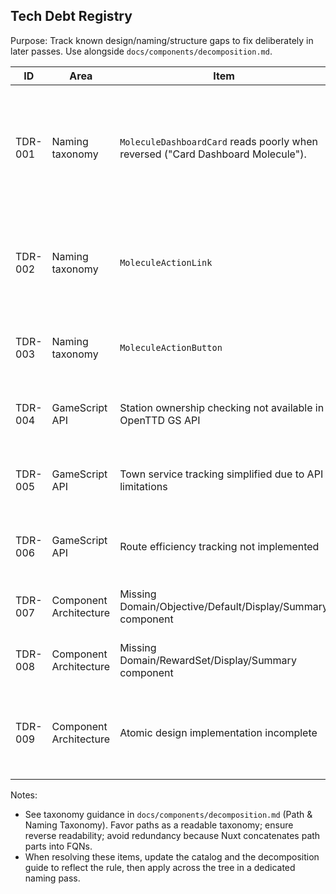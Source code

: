 ## Tech Debt Registry

Purpose: Track known design/naming/structure gaps to fix deliberately in later passes. Use alongside `docs/components/decomposition.md`.

| ID      | Area            | Item                                                                            | Impact                                                                                                                        | Proposed Direction                                                                                                                                                                                     | Owner | Opened     | Priority |
| ------- | --------------- | ------------------------------------------------------------------------------- | ----------------------------------------------------------------------------------------------------------------------------- | ------------------------------------------------------------------------------------------------------------------------------------------------------------------------------------------------------ | ----- | ---------- | -------- |
| TDR-001 | Naming taxonomy | `MoleculeDashboardCard` reads poorly when reversed ("Card Dashboard Molecule"). | Inconsistent plain-English readability; weak taxonomy signal.                                                                 | Prefer path `Molecule/Dashboard/Card` (already in use). Consider FQN adjustment to `MoleculeCardDashboard` if we standardize "component-kind-last" in FQNs. Cross-check against catalog before change. | –     | 2025-09-06 | Medium   |
| TDR-002 | Naming taxonomy | `MoleculeActionLink`                                                            | Reverse reads as "Link Action Molecule" (acceptable), but confirm we consistently use `Molecule/Action/Link` path everywhere. | Keep path `Molecule/Action/Link`. If we later standardize FQNs to "ComponentKindLast", consider `MoleculeLinkAction` for symmetry.                                                                     | –     | 2025-09-06 | Low      |
| TDR-003 | Naming taxonomy | `MoleculeActionButton`                                                          | Reverse reads as "Button Action Molecule" (acceptable); same concerns as above.                                               | Keep path `Molecule/Action/Button`. Only rename if we adopt global FQN renaming rules.                                                                                                                 | –     | 2025-09-06 | Low      |
| TDR-004 | GameScript API  | Station ownership checking not available in OpenTTD GS API                     | Station counting goals are simplified and may not be accurate for individual companies.                                       | Document API limitation and consider alternative approaches (e.g., station proximity to company infrastructure).                         | –     | 2025-01-27 | Medium   |
| TDR-005 | GameScript API  | Town service tracking simplified due to API limitations                        | Town service goals are placeholder implementations and may not reflect actual service.                                         | Document API limitation and consider alternative tracking methods or remove feature until API improves.                                  | –     | 2025-01-27 | Medium   |
| TDR-006 | GameScript API  | Route efficiency tracking not implemented                                      | Route efficiency goals are placeholders and don't provide actual functionality.                                               | Implement basic route efficiency calculation or remove feature until proper implementation is feasible.                                  | –     | 2025-01-27 | Low      |
| TDR-007 | Component Architecture | Missing Domain/Objective/Default/Display/Summary component                    | Goal cards reference non-existent component for objective display.                                                            | ✅ RESOLVED: Component exists and is working correctly.                               | –     | 2025-01-27 | ~~High~~ |
| TDR-008 | Component Architecture | Missing Domain/RewardSet/Display/Summary component                            | Goal cards reference non-existent component for reward display.                                                               | ✅ RESOLVED: Component exists and is working correctly.                                       | –     | 2025-01-27 | ~~High~~ |
| TDR-009 | Component Architecture | Atomic design implementation incomplete                                        | Some Template and Molecule components were missing, reducing consistency in component usage.                                   | ✅ RESOLVED: Created missing Template/Layout/List and Molecule/Form/Collection components. Updated Aggregate components to use proper layouts. | –     | 2025-01-27 | Medium   |

Notes:

- See taxonomy guidance in `docs/components/decomposition.md` (Path & Naming Taxonomy). Favor paths as a readable taxonomy; ensure reverse readability; avoid redundancy because Nuxt concatenates path parts into FQNs.
- When resolving these items, update the catalog and the decomposition guide to reflect the rule, then apply across the tree in a dedicated naming pass.
